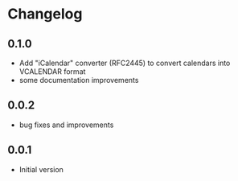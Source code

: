 # Changelog

## 0.1.0

 - Add "iCalendar" converter (RFC2445) to convert calendars into VCALENDAR format
 - some documentation improvements

## 0.0.2

 - bug fixes and improvements

## 0.0.1

- Initial version

